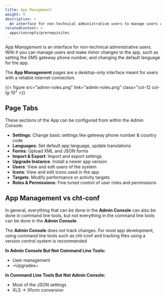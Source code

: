 ```yaml
---
title: App Management
weight: 9
description: >
  An interface for non-technical administrative users to manage users and settings
relatedContent: >
  apps/concepts/prerequisites
---
```


*App Management* is an interface for non-technical administrative users. With it you can manage users and make minor changes to the app, such as setting the SMS gateway phone number, and changing the default language for the app.

The **App Management** pages are a desktop-only interface meant for users with a reliable internet connection.

{{< figure src="admin-roles.png" link="admin-roles.png" class="col-12 col-lg-10" >}}
<br clear="all">

## Page Tabs

These sections of the App can be configured from within the Admin Console:

- **Settings**: Change basic settings like gateway phone number & country code
- **Languages**: Set default app language, update translations
- **Forms**: Upload XML and JSON forms
- **Import & Export**: Import and export settings
- **Upgrade Instance**: Install a newer app version
- **Users**: View and edit users of the system
- **Icons**: View and edit icons used in the app
- **Targets**: Modify performance or activity targets
- **Roles & Permissions**: Fine tuned control of user roles and permissions


## App Management vs cht-conf

In general, everything that can be done in the **Admin Console** can also be done in command line tools, but not everything in the command line tools can be done in the **Admin Console**. 

The **Admin Console** does not track changes. For most app development, using command line tools such as cht-conf and tracking files using a version control system is recommended

**In Admin Console But Not Command Line Tools:**
- User management
- ~Upgrades~

**In Command Line Tools But Not Admin Console:**
- Most of the JSON settings
- XLS → Xform conversion
